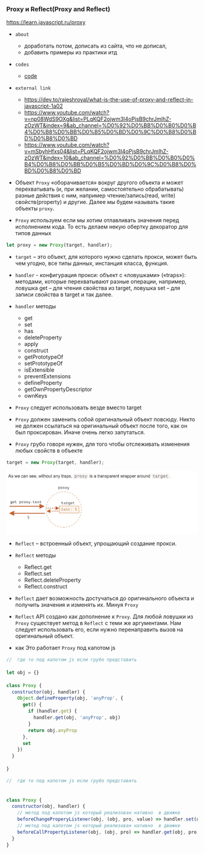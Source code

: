 ### Proxy и Reflect(Proxy and Reflect)

https://learn.javascript.ru/proxy

- `about`
    - доработать потом, дописать из сайта, что не дописал,
    - добавить примеры из практики итд

- `codes`
    - [code](../../codes/14-js-misc/_1-proxy.ts)

- `external link`
    - https://dev.to/rajeshroyal/what-is-the-use-of-proxy-and-reflect-in-javascript-1a02
    - https://www.youtube.com/watch?v=np08WdS9OXg&list=PLqKQF2ojwm3l4oPjsB9chrJmlhZ-zOzWT&index=9&ab_channel=%D0%92%D0%BB%D0%B0%D0%B4%D0%B8%D0%BB%D0%B5%D0%BD%D0%9C%D0%B8%D0%BD%D0%B8%D0%BD
    - https://www.youtube.com/watch?v=mSbyhHfxs04&list=PLqKQF2ojwm3l4oPjsB9chrJmlhZ-zOzWT&index=10&ab_channel=%D0%92%D0%BB%D0%B0%D0%B4%D0%B8%D0%BB%D0%B5%D0%BD%D0%9C%D0%B8%D0%BD%D0%B8%D0%BD


- Объект `Proxy` «оборачивается» вокруг другого объекта и может перехватывать (и, при желании, самостоятельно
  обрабатывать) разные действия с ним, например чтение/запись(read, write) свойств(property) и другие. Далее мы будем
  называть такие объекты `proxy`.
- `Proxy` используем если мы хотим отлавливать значения перед исполнением кода. То есть делаем некую обертку декоратор
  для типов данных

```js
let proxy = new Proxy(target, handler);
```

- `target` – это объект, для которого нужно сделать прокси, может быть чем угодно, все типы данных, инстанция класса,
  функция.
- `handler` - конфигурация прокси: объект с «ловушками» («traps»): методами, которые перехватывают разные операции,
  например, ловушка get – для чтения свойства из target, ловушка set – для записи свойства в target и так далее.

- `handler` методы
    - get
    - set
    - has
    - deleteProperty
    - apply
    - construct
    - getPrototypeOf
    - setPrototypeOf
    - isExtensible
    - preventExtensions
    - defineProperty
    - getOwnPropertyDescriptor
    - ownKeys


- `Proxy` следует использовать везде вместо target
- `Proxy` должен заменить собой оригинальный объект повсюду. Никто не должен ссылаться на оригинальный объект после
  того, как он был проксирован. Иначе очень легко запутаться.
- `Proxy` грубо говоря нужен, для того чтобы отслеживать изменения любых свойств в объекте

```js
target = new Proxy(target, handler);
```

![img.png](../../../assets/how-to-work-proxy.png)

- `Reflect` – встроенный объект, упрощающий создание прокси.

- `Reflect` методы
    - Reflect.get
    - Reflect.set
    - Reflect.deleteProperty
    - Reflect.construct

- `Reflect` дает возможность достучаться до оригинального объекта и получить значения и изменять их. Минуя `Proxy`
- `Reflect` API создано как дополнение к `Proxy`. Для любой ловушки из `Proxy` существует метод в `Reflect` с теми же
  аргументами. Нам следует использовать его, если нужно перенаправить вызов на оригинальный объект.


- как Это работает `Proxy` под капотом js

```js
//  где то под капотом js если грубо представить

let obj = {}

class Proxy {
  constructor(obj, handler) {
    Object.defineProperty(obj, 'anyProp', {
      get() {
        if (handler.get) {
          handler.get(obj, 'anyProp', obj)
        }
        return obj.anyProp
      },
      set
    })
  }

}


```

```js
//  где то под капотом js если грубо представить


class Proxy {
  constructor(obj, handler) {
    // метод под капотом js который реализован нативно  в движке 
    beforeChangeProperyListener(obj, (obj, pro, value) => handler.set(obj, pro, value, obj))
    // метод под капотом js который реализован нативно  в движке 
    beforeCallPropertyListener(obj, (obj, pro) => handler.get(obj, pro, obj))
  }
}
```
